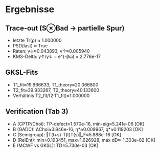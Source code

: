 # Ergebnisse
## Trace-out (S⊗Bad → partielle Spur)
- letzte Tr(ρ) ≈ 1.000000
- PSD(last)   ≈ True
- Raten: γ↓≈0.043893, γ↑≈0.005940
- KMS-Delta: γ↑/γ↓ − e^(-βω) ≈ 2.776e-17

## GKSL-Fits
- T1_fit≈19.966633, T1_theory≈20.066800
- T2_fit≈39.933267, T2_theory≈40.133600
- Verhältnis T2_fit/(2·T1_fit)≈1.000000

## Verification (Tab 3)
- A (CPTP/Choi): TP-defect≈1.570e-16, min-eig≈5.241e-06 [OK]
- B (GADC): ΔChoi≈3.846e-16, η*≈0.009967, q*≈0.119203 [OK]
- C (Semigroup): ‖T(t+s)-T(t)T(s)‖_F≈5.888e-16 [OK]
- D (RelEnt): min≈0.193451, max≈1.626928, max dD≈-1.303e-02 [OK]
- E (MCWF vs GKSL): TD≈5.730e-03 [OK]
